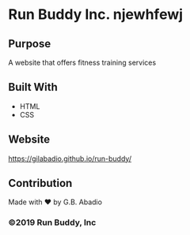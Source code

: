 # Run Buddy Inc. njewhfewj


## Purpose
A website that offers fitness training services

## Built With
* HTML
* CSS

## Website
https://gilabadio.github.io/run-buddy/

## Contribution
Made with ❤️ by G.B. Abadio

### ©️2019 Run Buddy, Inc

